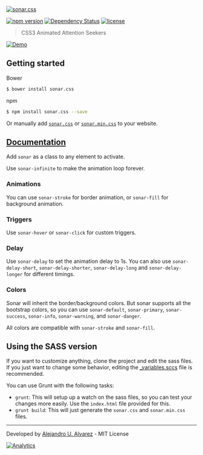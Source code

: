 [![sonar.css](https://raw.githubusercontent.com/aurbano/sonar.css/master/assets/sonar.png)](http://urbanoalvarez.es/sonar.css/)

[![npm version](http://img.shields.io/npm/v/sonar.css.svg?style=flat-square)](https://www.npmjs.org/package/sonar.css)
[![Dependency Status](http://img.shields.io/david/dev/aurbano/sonar.css.svg?style=flat-square)](https://david-dm.org/aurbano/sonar.css)
[![license](http://img.shields.io/github/license/aurbano/sonar.css.svg?style=flat-square)](https://www.npmjs.org/package/sonar.css)

> CSS3 Animated Attention Seekers

[![Demo](https://raw.githubusercontent.com/aurbano/sonar.css/master/assets/demo.gif)](http://urbanoalvarez.es/sonar.css/)

## Getting started

Bower
```bash
$ bower install sonar.css
```

npm
```bash
$ npm install sonar.css --save
```

Or manually add [`sonar.css`](https://github.com/aurbano/sonar.css/blob/master/css/sonar.css) or [`sonar.min.css`](https://github.com/aurbano/sonar.css/blob/master/css/sonar.min,css) to your website.

## [Documentation](http://urbanoalvarez.es/sonar.css/#getting-started)

Add `sonar` as a class to any element to activate.

Use `sonar-infinite` to make the animation loop forever.

### Animations

You can use `sonar-stroke` for border animation, or `sonar-fill` for background animation.

### Triggers

Use `sonar-hover` or `sonar-click` for custom triggers.

### Delay

Use `sonar-delay` to set the animation delay to 1s. You can also use `sonar-delay-short`, `sonar-delay-shorter`, `sonar-delay-long` and `sonar-delay-longer` for different timings.

### Colors
Sonar will inherit the border/background colors. But sonar supports all the bootstrap colors, so you can use `sonar-default`, `sonar-primary`, `sonar-success`, `sonar-info`, `sonar-warning`, and `sonar-danger`.

All colors are compatible with `sonar-stroke` and `sonar-fill`.

## Using the SASS version

If you want to customize anything, clone the project and edit the sass files. If you just want to change some behavior, editing the [_variables.sccs](https://github.com/aurbano/sonar.css/blob/master/sass/sonar/_variables.scss) file is recommended.

You can use Grunt with the following tasks:

* `grunt`: This will setup up a watch on the sass files, so you can test your changes more easily. Use the `index.html` file provided for this.
* `grunt build`: This will just generate the `sonar.css` and `sonar.min.css` files.

--------

Developed by [Alejandro U. Alvarez](http://urbanoalvarez.es) - MIT License

[![Analytics](https://ga-beacon.appspot.com/UA-3181088-16/sonar/readme)](https://github.com/aurbano)

